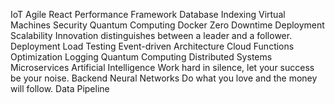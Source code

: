 IoT Agile React Performance Framework Database Indexing Virtual Machines Security Quantum Computing Docker Zero Downtime Deployment Scalability Innovation distinguishes between a leader and a follower.
Deployment Load Testing Event-driven Architecture Cloud Functions Optimization Logging Quantum Computing Distributed Systems
Microservices Artificial Intelligence Work hard in silence, let your success be your noise. Backend Neural Networks Do what you love and the money will follow. Data Pipeline
